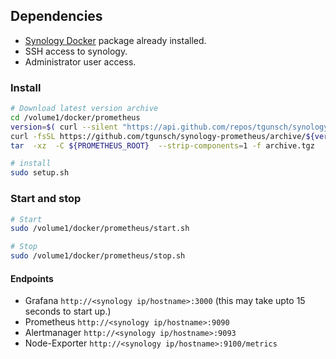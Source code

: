 ## Dependencies
- [Synology Docker](https://www.synology.com/en-global/dsm/packages/Docker) package already installed.
- SSH access to synology.
- Administrator user access.


### Install
```bash
# Download latest version archive
cd /volume1/docker/prometheus
version=$( curl --silent "https://api.github.com/repos/tgunsch/synology-prometheus/releases/latest" | grep -Po '"tag_name": "\K.*?(?=")' )
curl -fsSL https://github.com/tgunsch/synology-prometheus/archive/${version}.tar.gz -o archive.tgz
tar  -xz  -C ${PROMETHEUS_ROOT}  --strip-components=1 -f archive.tgz

# install
sudo setup.sh
```

### Start and stop
```bash
# Start
sudo /volume1/docker/prometheus/start.sh

# Stop
sudo /volume1/docker/prometheus/stop.sh
```

#### Endpoints 
- Grafana `http://<synology ip/hostname>:3000` (this may take upto 15 seconds to start up.)
- Prometheus `http://<synology ip/hostname>:9090`
- Alertmanager `http://<synology ip/hostname>:9093`
- Node-Exporter `http://<synology ip/hostname>:9100/metrics`
